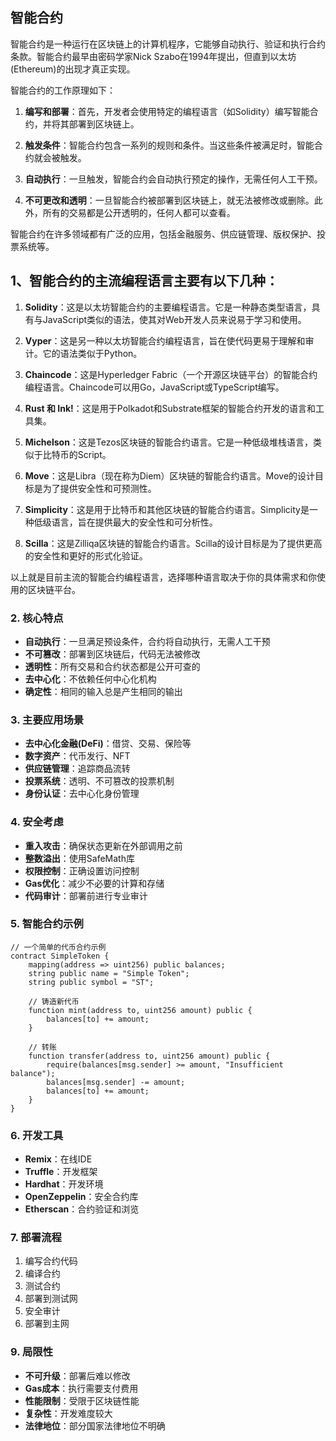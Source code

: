 ## 智能合约
智能合约是一种运行在区块链上的计算机程序，它能够自动执行、验证和执行合约条款。智能合约最早由密码学家Nick Szabo在1994年提出，但直到以太坊(Ethereum)的出现才真正实现。

智能合约的工作原理如下：

1. **编写和部署**：首先，开发者会使用特定的编程语言（如Solidity）编写智能合约，并将其部署到区块链上。

2. **触发条件**：智能合约包含一系列的规则和条件。当这些条件被满足时，智能合约就会被触发。

3. **自动执行**：一旦触发，智能合约会自动执行预定的操作，无需任何人工干预。

4. **不可更改和透明**：一旦智能合约被部署到区块链上，就无法被修改或删除。此外，所有的交易都是公开透明的，任何人都可以查看。

智能合约在许多领域都有广泛的应用，包括金融服务、供应链管理、版权保护、投票系统等。

## 1、智能合约的主流编程语言主要有以下几种：

1. **Solidity**：这是以太坊智能合约的主要编程语言。它是一种静态类型语言，具有与JavaScript类似的语法，使其对Web开发人员来说易于学习和使用。

2. **Vyper**：这是另一种以太坊智能合约编程语言，旨在使代码更易于理解和审计。它的语法类似于Python。

3. **Chaincode**：这是Hyperledger Fabric（一个开源区块链平台）的智能合约编程语言。Chaincode可以用Go，JavaScript或TypeScript编写。

4. **Rust 和 Ink!**：这是用于Polkadot和Substrate框架的智能合约开发的语言和工具集。

5. **Michelson**：这是Tezos区块链的智能合约语言。它是一种低级堆栈语言，类似于比特币的Script。

6. **Move**：这是Libra（现在称为Diem）区块链的智能合约语言。Move的设计目标是为了提供安全性和可预测性。

7. **Simplicity**：这是用于比特币和其他区块链的智能合约语言。Simplicity是一种低级语言，旨在提供最大的安全性和可分析性。

8. **Scilla**：这是Zilliqa区块链的智能合约语言。Scilla的设计目标是为了提供更高的安全性和更好的形式化验证。

以上就是目前主流的智能合约编程语言，选择哪种语言取决于你的具体需求和你使用的区块链平台。


### 2. 核心特点

- **自动执行**：一旦满足预设条件，合约将自动执行，无需人工干预
- **不可篡改**：部署到区块链后，代码无法被修改
- **透明性**：所有交易和合约状态都是公开可查的
- **去中心化**：不依赖任何中心化机构
- **确定性**：相同的输入总是产生相同的输出
### 3. 主要应用场景
- **去中心化金融(DeFi)**：借贷、交易、保险等
- **数字资产**：代币发行、NFT
- **供应链管理**：追踪商品流转
- **投票系统**：透明、不可篡改的投票机制
- **身份认证**：去中心化身份管理

### 4. 安全考虑
- **重入攻击**：确保状态更新在外部调用之前
- **整数溢出**：使用SafeMath库
- **权限控制**：正确设置访问控制
- **Gas优化**：减少不必要的计算和存储
- **代码审计**：部署前进行专业审计

### 5. 智能合约示例
```solidity
// 一个简单的代币合约示例
contract SimpleToken {
    mapping(address => uint256) public balances;
    string public name = "Simple Token";
    string public symbol = "ST";
    
    // 铸造新代币
    function mint(address to, uint256 amount) public {
        balances[to] += amount;
    }
    
    // 转账
    function transfer(address to, uint256 amount) public {
        require(balances[msg.sender] >= amount, "Insufficient balance");
        balances[msg.sender] -= amount;
        balances[to] += amount;
    }
}
```
### 6. 开发工具
- **Remix**：在线IDE
- **Truffle**：开发框架
- **Hardhat**：开发环境
- **OpenZeppelin**：安全合约库
- **Etherscan**：合约验证和浏览
### 7. 部署流程
1. 编写合约代码
2. 编译合约
3. 测试合约
4. 部署到测试网
5. 安全审计
6. 部署到主网
### 9. 局限性
- **不可升级**：部署后难以修改
- **Gas成本**：执行需要支付费用
- **性能限制**：受限于区块链性能
- **复杂性**：开发难度较大
- **法律地位**：部分国家法律地位不明确


